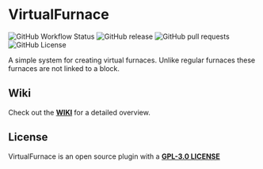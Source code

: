 # VirtualFurnace 
![GitHub Workflow Status](https://img.shields.io/github/actions/workflow/status/HiImSunny/VirtualFurnace/.github/workflows/maven.yml?branch=master)
![GitHub release](https://img.shields.io/github/v/release/HiImSunny/VirtualFurnace)
![GitHub pull requests](https://img.shields.io/github/issues-pr/HiImSunny/VirtualFurnace)
![GitHub License](https://img.shields.io/github/license/HiImSunny/VirtualFurnace)

A simple system for creating virtual furnaces. Unlike regular furnaces these furnaces are not linked to a block. 

## Wiki
Check out the [**WIKI**](https://github.com/ShaneBeeStudios/VirtualFurnace/wiki) for a detailed overview.

## License
VirtualFurnace is an open source plugin with a [**GPL-3.0 LICENSE**](https://github.com/ShaneBeeStudios/VirtualFurnace/blob/master/LICENSE)
